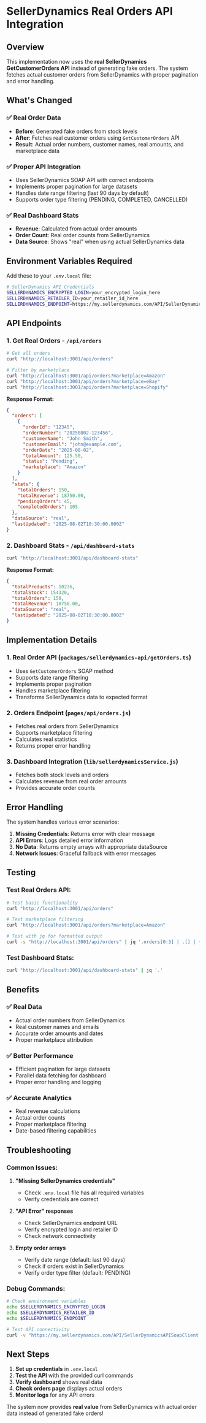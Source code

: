 # SellerDynamics Real Orders API Integration

## Overview

This implementation now uses the **real SellerDynamics GetCustomerOrders API** instead of generating fake orders. The system fetches actual customer orders from SellerDynamics with proper pagination and error handling.

## What's Changed

### ✅ **Real Order Data**
- **Before**: Generated fake orders from stock levels
- **After**: Fetches real customer orders using `GetCustomerOrders` API
- **Result**: Actual order numbers, customer names, real amounts, and marketplace data

### ✅ **Proper API Integration**
- Uses SellerDynamics SOAP API with correct endpoints
- Implements proper pagination for large datasets
- Handles date range filtering (last 90 days by default)
- Supports order type filtering (PENDING, COMPLETED, CANCELLED)

### ✅ **Real Dashboard Stats**
- **Revenue**: Calculated from actual order amounts
- **Order Count**: Real order counts from SellerDynamics
- **Data Source**: Shows "real" when using actual SellerDynamics data

## Environment Variables Required

Add these to your `.env.local` file:

```bash
# SellerDynamics API Credentials
SELLERDYNAMICS_ENCRYPTED_LOGIN=your_encrypted_login_here
SELLERDYNAMICS_RETAILER_ID=your_retailer_id_here
SELLERDYNAMICS_ENDPOINT=https://my.sellerdynamics.com/API/SellerDynamicsAPISoapClient.asmx
```

## API Endpoints

### 1. **Get Real Orders** - `/api/orders`
```bash
# Get all orders
curl "http://localhost:3001/api/orders"

# Filter by marketplace
curl "http://localhost:3001/api/orders?marketplace=Amazon"
curl "http://localhost:3001/api/orders?marketplace=eBay"
curl "http://localhost:3001/api/orders?marketplace=Shopify"
```

**Response Format:**
```json
{
  "orders": [
    {
      "orderId": "12345",
      "orderNumber": "20250802-123456",
      "customerName": "John Smith",
      "customerEmail": "john@example.com",
      "orderDate": "2025-08-02",
      "totalAmount": 125.50,
      "status": "Pending",
      "marketplace": "Amazon"
    }
  ],
  "stats": {
    "totalOrders": 150,
    "totalRevenue": 18750.00,
    "pendingOrders": 45,
    "completedOrders": 105
  },
  "dataSource": "real",
  "lastUpdated": "2025-08-02T10:30:00.000Z"
}
```

### 2. **Dashboard Stats** - `/api/dashboard-stats`
```bash
curl "http://localhost:3001/api/dashboard-stats"
```

**Response Format:**
```json
{
  "totalProducts": 10236,
  "totalStock": 154320,
  "totalOrders": 150,
  "totalRevenue": 18750.00,
  "dataSource": "real",
  "lastUpdated": "2025-08-02T10:30:00.000Z"
}
```

## Implementation Details

### 1. **Real Order API** (`packages/sellerdynamics-api/getOrders.ts`)
- Uses `GetCustomerOrders` SOAP method
- Supports date range filtering
- Implements proper pagination
- Handles marketplace filtering
- Transforms SellerDynamics data to expected format

### 2. **Orders Endpoint** (`pages/api/orders.js`)
- Fetches real orders from SellerDynamics
- Supports marketplace filtering
- Calculates real statistics
- Returns proper error handling

### 3. **Dashboard Integration** (`lib/sellerdynamicsService.js`)
- Fetches both stock levels and orders
- Calculates revenue from real order amounts
- Provides accurate order counts

## Error Handling

The system handles various error scenarios:

1. **Missing Credentials**: Returns error with clear message
2. **API Errors**: Logs detailed error information
3. **No Data**: Returns empty arrays with appropriate dataSource
4. **Network Issues**: Graceful fallback with error messages

## Testing

### Test Real Orders API:
```bash
# Test basic functionality
curl "http://localhost:3001/api/orders"

# Test marketplace filtering
curl "http://localhost:3001/api/orders?marketplace=Amazon"

# Test with jq for formatted output
curl -s "http://localhost:3001/api/orders" | jq '.orders[0:3] | .[] | {orderNumber, customerName, totalAmount, marketplace}'
```

### Test Dashboard Stats:
```bash
curl "http://localhost:3001/api/dashboard-stats" | jq '.'
```

## Benefits

### ✅ **Real Data**
- Actual order numbers from SellerDynamics
- Real customer names and emails
- Accurate order amounts and dates
- Proper marketplace attribution

### ✅ **Better Performance**
- Efficient pagination for large datasets
- Parallel data fetching for dashboard
- Proper error handling and logging

### ✅ **Accurate Analytics**
- Real revenue calculations
- Actual order counts
- Proper marketplace filtering
- Date-based filtering capabilities

## Troubleshooting

### Common Issues:

1. **"Missing SellerDynamics credentials"**
   - Check `.env.local` file has all required variables
   - Verify credentials are correct

2. **"API Error" responses**
   - Check SellerDynamics endpoint URL
   - Verify encrypted login and retailer ID
   - Check network connectivity

3. **Empty order arrays**
   - Verify date range (default: last 90 days)
   - Check if orders exist in SellerDynamics
   - Verify order type filter (default: PENDING)

### Debug Commands:
```bash
# Check environment variables
echo $SELLERDYNAMICS_ENCRYPTED_LOGIN
echo $SELLERDYNAMICS_RETAILER_ID
echo $SELLERDYNAMICS_ENDPOINT

# Test API connectivity
curl -v "https://my.sellerdynamics.com/API/SellerDynamicsAPISoapClient.asmx"
```

## Next Steps

1. **Set up credentials** in `.env.local`
2. **Test the API** with the provided curl commands
3. **Verify dashboard** shows real data
4. **Check orders page** displays actual orders
5. **Monitor logs** for any API errors

The system now provides **real value** from SellerDynamics with actual order data instead of generated fake orders! 